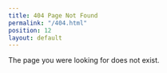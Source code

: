 ```yaml
---
title: 404 Page Not Found
permalink: "/404.html"
position: 12
layout: default
---
```


The page you were looking for does not exist.
